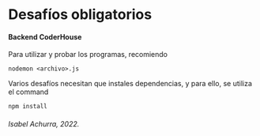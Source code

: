 # Desafíos obligatorios

#### Backend CoderHouse

Para utilizar y probar los programas, recomiendo

```
nodemon <archivo>.js
```

Varios desafíos necesitan que instales dependencias, y para ello, se utiliza el command

```
npm install
```

###### Isabel Achurra, 2022.
